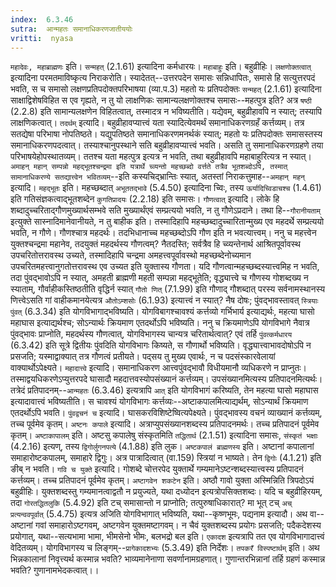 ```yaml
---
index:  6.3.46
sutra:  आन्महतः समानाधिकरणजातीययोः
vritti:  nyasa
---
```


`महादेवः, महाब्राह्मणः` इति। `सन्महत्` (2.1.61) इत्यादिना कर्मधारयः। `महाबाहुः` इति। बहुव्रीहिः।
`लक्षणोक्तत्वात्` इत्यादिना परमतमाविष्कृत्य निराकरोति। स्यादेतत्--उत्तरपदेन समासः सन्निधापितः, समासे हि सत्युत्तरपदं भवति, स च समासो लक्षणप्रतिपदोक्तपरिभाषया (व्या.प.3) महतो यः प्रतिपदोक्तः `सन्महत्` (2.1.61) इत्यादिना साक्षाद्विशेषविहित स एव गृह्यते, न तु यो लाक्षणिकः सामान्यलक्षणोक्तश्च समासः--महत्पुत्र इति? अत्र `षष्ठी` (2.2.8) इति सामान्यलक्षणेन विहितत्वात्, तस्मादत्र न भविष्यतीति। यद्येवम्, बहुव्रीहावपि न स्यात्; तस्यापि लाक्षणिकत्वात्। `तदर्थम्` इत्यादि। बहुव्रीहावप्यात्त्वं यता स्यादित्येवमर्थं समानाधिकरणग्रहँ कर्त्तव्यम्। तत्र सतद्येषा परिभाषा नोपतिष्ठते। यद्युपतिष्ठते समानाधिकरणमनर्थकं स्यात्; महतो यः प्रतिपदोक्तः समासस्तस्य समानाधिकरणपदत्वात्। तस्याश्चानुपस्थाने सति बहुव्रीहावप्यात्त्वं भवति। असति तु समानाधिकरणग्रहणे तया परिभाषयेहोपस्थातव्यम्। ततश्च यता महत्पुत्र इत्यत्र न भवति, तथा बहुव्रीहावपि महाबाहुरित्यत्र न स्यात्।
`अमाहन् महान् सम्पन्नो महद्भूतश्चन्द्रमा इति यत्रार्थे च्व्यन्तो महच्छब्दो वर्त्तते तत्रैव भूतशब्दोऽपि, तस्मात् सामानाधिकरण्ये सतद्यात्त्वेन भवितव्यम्`--इति कस्यचिद्भ्रान्तिः स्यात्, अतस्तां निराकत्तुमाह--`अमहान् महन्` इत्यादि। `महद्भूतः` इति। महच्छब्दात् `अभूततद्भावे` (5.4.50) इत्यादिना च्विः, तस्य `ऊर्यादिच्विडाचश्च` (1.4.61) इति गतिसंज्ञकत्वाद्भूतशब्देन `कुगतिप्रादयः` (2.2.18) इति समासः। `गौणत्वात्` इत्यादि। लोके हि शब्दादुच्चरिताद्गौणमुख्यार्थसम्भवे सति मुख्यार्थंएवं सम्प्रत्ययो भवति, न तु गौणेऽप्रदाने। तथा हि--`गौरानीयताम्` इत्युक्ते सास्नादिमानेवानीयते, न तु बाहीक इति। तस्मादिहापि महच्छब्दादुच्चारितान्मुख्य एव महदर्थे सम्प्रत्ययो भवति, न गौणे। गौणश्चात्र महदर्थः। तदभिधानाच्च महच्छब्दोऽपि गौण इति न भवत्यात्त्वम्। ननु च महत्त्वेन युक्तश्चन्द्रमा महानेव, तदयुक्तं महदर्थस्य गौणत्वम्? नैतदस्ति; सर्वत्रैव हि च्व्यन्तेनार्थ आश्रितपूर्वावस्थ उपचरितोत्तरावस्थ उच्यते, तस्मादिहापि चन्द्रमा अमहत्त्वपूर्वावस्थो महच्छब्देनोच्यमान उपचरितमहत्त्वानुगतोत्तरावस्थ एव उच्यत इति युक्तास्य गौणता।
यदि गौणत्वान्महच्छब्दस्यात्त्वमिह न भवति, तदा पुंवद्भावोऽपि न स्यात्, अमहती ब्राह्मणी महती सम्पन्ना महद्भूतेति; वृद्ध्यात्त्वे च गौणस्य गोशब्दख्य न स्याताम्, गौर्वाहीकस्तिष्ठतीति वृद्धिर्न स्यात् `गौतो णित्` (7.1.99) इति गौणाद् गौशब्दात् परस्य सर्वनामस्थानस्य णित्त्वेऽसति गां वाहीकमानयेत्यत्र `औतोऽम्शसोः` (6.1.93) इत्यात्त्वं न स्यात्? नैष दोषः; पुंवद्भावस्तावत् `स्त्रियाः पुंवत्` (6.3.34) इति योगविभागाद्भविष्यति। योगविबागश्चावश्यं कर्त्तव्यो गर्भिभार्य इत्याद्यर्थः, महत्या घासो महाघास इत्याद्यर्थश्च; सोऽन्यार्थः क्रियमाण एतदर्थोऽपि भविष्यति। ननु च क्रियमाणेऽपि योगविभागे नैवात्र पुंवद्भावः प्राप्नोति, महदर्थस्य गौणत्वात्, योगविभागस्य चान्यत्र चरितार्थत्वात्? एवं तर्हि `पुंवत्कर्मधारय` (6.3.42) इति सूत्रे द्वितीयः पुंवदिति योगविभागः किष्यते, स गौणार्थो भविष्यति। वृद्ध्यात्त्वाभावदोषोऽपि न प्रसजति; यस्माद्वाक्यात् तत्र गौणत्वं प्रतीयते। पद्सय तु मुख्य एवार्थः, न च पदसंस्कारवेलायां वाक्यार्थोऽपेक्ष्यते।
`महादात्त्वे` इत्यादि। समानाधिकरण आत्त्वपुंवद्भावौ विधीयमानौ व्यधिकरणे न प्राप्नुतः। तस्माद्वयधिकरणेऽप्युत्तरपदे घासादौ महदात्तवस्योपसंख्यानं कर्त्तव्यम्। उपसंख्यानमित्यस्य प्रतिपादनमित्यर्थः। तत्रेदं प्रतिपादनम्--`आन्महतः` (6.3.46) इत्यत्रापि `आत्` इति योगविभागं करिष्यति, तेन महत्या घासो महाघास इत्यादावात्त्वं भविष्यतीति। स चावश्यं योगविभागः कर्त्तव्यः--अष्टाकपालमित्याद्यर्थम्, सोऽन्यार्थं क्रियमाण एतदर्थोऽपि भवति। `पुंवद्वचनं च` इत्यादि। घासकरविशिष्टेष्वित्यपेक्ष्यते। पुंवद्भावस्य वचनं व्याख्यानं कर्त्तव्यम्, तच्च पूर्वमेव कृतम्।
`अष्टनः कपाले` इत्यादि। अत्राप्युपसंख्यानशब्दस्य प्रतिपादनमर्थः। तच्च प्रतिपादनं पूर्वमेव कृतम्। `अष्टाकापालम्` इति। अष्टसु कपालेषु संस्कृतमिति `तद्धितार्थ` (2.1.51) इत्यादिना समासः, `संस्कृतं भक्षाः` (4.2.16) इत्यण्, तस्य `द्विगोर्लुगनपत्ये` (4.1.88) इति लुक। `अष्टकपालं ब्राह्मणस्य` इति। अष्टानां कपालानां समाहारोष्टकपालम्, समाहारे द्विगुः। अत्र पात्रादित्वात् (वा.159) स्त्रियां न भाष्यते। तेन `द्विगोः` (4.1.21) इति ङीब् न भवति।
`गवि च युक्ते` इत्यादि। गोशब्दे चोत्तरपेद युक्तार्थे गम्यमानेऽष्टन्शब्दस्यात्त्वस्य प्रतिपादनं कर्त्तव्यम्। तच्च प्रतिपादनं पूर्वमेव कृतम्। `अष्टागवेन शकटेन` इति। अष्ठौ गावो युक्ता अस्मिन्निति त्रिपदोऽयं बहुव्रीहिः। युक्तशब्दस्तु गम्यमानत्वाद्वतौ न प्रयुज्यते, यथा दध्योदन इत्यत्रोपसिक्तशब्दः। यदि च बहुव्रीहिरयम्, तदा `गोरतद्धितलुकि` (5.4.92) इति टच् समासान्तो न प्राप्नोति; तत्पुरुषाधिकारात्? मा भूत् टच् `अच् प्रत्यन्ववपूर्वात्` (5.4.75) इत्यत्र अजिति योगविभागात् भविष्यति, यथा--कृष्णभूमः, पद्यनाम इत्यादौ। अथ वा--अष्टानां गवां समाहारोऽष्टगवम्, अष्टगवेन युक्तमष्टागवम्। न चैवं युक्तशब्दस्य प्रयोगः प्रसजति; पदैकदेशस्य प्रयोगात्, यथा--सत्यभामा भामा, भीमसेनो भीमः, बलभद्रो बल इति।
`एकादश` इत्यत्रापि तत एव योगविभागादात्त्वं वेदितव्यम्। योगविभागस्य च लिङ्गम्--`प्रागेकादशभ्यः` (5.3.49) इति निर्देशः।
`तपकरँ विस्पष्टार्थम्` इति। अथ भिन्नकालानां निवृत्त्यर्थ कस्मान्न भवति? भाव्यमानेनाणा सवर्णानामग्रहणात्। गुणान्तरभिन्नानां तर्हि ग्रहणं कस्मान्न भवति? गुणानामभेदकत्वात्।।

